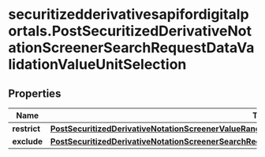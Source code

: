 # securitizedderivativesapifordigitalportals.PostSecuritizedDerivativeNotationScreenerSearchRequestDataValidationValueUnitSelection

## Properties

Name | Type | Description | Notes
------------ | ------------- | ------------- | -------------
**restrict** | [**PostSecuritizedDerivativeNotationScreenerValueRangesGetRequestDataValidationValueUnitSelectionRestrict**](PostSecuritizedDerivativeNotationScreenerValueRangesGetRequestDataValidationValueUnitSelectionRestrict.md) |  | [optional] 
**exclude** | [**PostSecuritizedDerivativeNotationScreenerSearchRequestDataValidationValueUnitSelectionExclude**](PostSecuritizedDerivativeNotationScreenerSearchRequestDataValidationValueUnitSelectionExclude.md) |  | [optional] 


